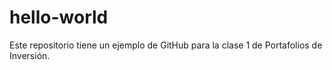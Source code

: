 # hello-world
Este repositorio tiene un ejemplo de GitHub para la clase 1 de Portafolios de Inversión.
